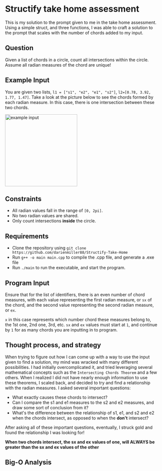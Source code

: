 # Structify take home assessment

This is my solution to the prompt given to me in the take home assessment. Using a simple struct, and three
functions, I was able to craft a solution to the prompt that scales with the number of chords added to my input.

## Question
Given a list of chords in a circle, count all intersections within the circle. Assume all radian measures of the chord are unique!

## Example Input 
You are given two lists, `l1 = ["s1", "e2", "e1", "s2"]`, `l2=[0.78, 3.92, 1.77, 1.47]`. Take a look at the picture below to see the chords formed by each radian measure. In this case, there is one intersection between these two chords.

<img width="237" alt="example input" src="https://github.com/darienmiller88/Structify-Take-Home/assets/32966645/53554c88-60c7-440d-8813-10b64c37cb2b">

## Constraints
- All radian values fall in the range of `[0, 2pi]`.
- No two radian values are shared.
- Only count intersections **inside** the circle.

## Requirements 
- Clone the repository using `git clone https://github.com/darienmiller88/Structify-Take-Home`
- Run `g++ -o main main.cpp` to compile the .cpp file, and generate a .exe file
- Run `./main` to run the executable, and start the program.

## Program Input
Ensure that for the list of identifiers, there is an even number of chord measures, with each value representing
the first radian measure, or `sx` of the chord, and the second value representing the second radian measure, or `ex`. 

`x` in this case represents which number chord these measures belong to, the 1st one, 2nd one, 3rd, etc. `sx` and `ex` values must start at `1`, and continue by `1` for as many chords you are inputting in to program.

## Thought process, and strategy
When trying to figure out how I can come up with a way to use the input given to find a solution, my mind was wracked with many different possibilities. I had initially overcomplicated it, and tried leveraging several mathematical concepts such as the `Intersecting Chords Theorem` and a few others. When I realized I did not have nearly enough information to use these theorems, I scaled back, and decided to try and find a relationship with the radian measures. I asked several important questions:

- What exactly causes these chords to intersect?
- Can I compare the s1 and e1 measures to the s2 and e2 measures, and draw some sort of conclusion from it?
- What's the difference between the relationship of s1, e1, and s2 and e2 when the chords intersect, as opposed to when the **don't** intersect?

After asking all of these important questions, eventually, I struck gold and found the relationship I was looking for!

**When two chords intersect, the sx and ex values of one, will ALWAYS be greater than the sx and ex values of the other**

## Big-O Analysis
